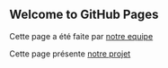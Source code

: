 ## Welcome to GitHub Pages

Cette page a été faite par [notre equipe](p-projet.component.html)

Cette page présente  [notre projet](https://github.com/matau1405/tuto-heberge-site/edit/master/p-projet.component.html)
